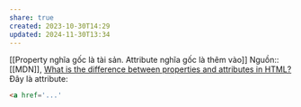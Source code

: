 ```yaml
---
share: true
created: 2023-10-30T14:29
updated: 2024-11-30T13:34
---
```

[[Property nghĩa gốc là tài sản. Attribute nghĩa gốc là thêm vào]] 
Nguồn:: [[MDN]], [What is the difference between properties and attributes in HTML?](https://stackoverflow.com/q/6003819/3416774)
Đây là attribute:
```html
<a href='...'
```